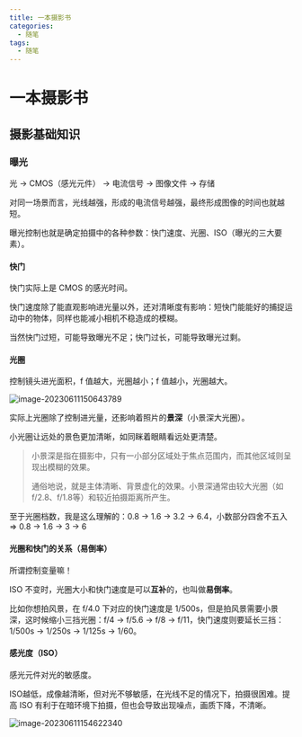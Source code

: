 ```yaml
---
title: 一本摄影书
categories:
  - 随笔
tags: 
  - 随笔
---
```


# 一本摄影书

## 摄影基础知识

### 曝光

光 -> CMOS（感光元件） -> 电流信号 -> 图像文件 -> 存储

对同一场景而言，光线越强，形成的电流信号越强，最终形成图像的时间也就越短。

曝光控制也就是确定拍摄中的各种参数：快门速度、光圈、ISO（曝光的三大要素）。

#### 快门

快门实际上是 CMOS 的感光时间。

快门速度除了能直观影响进光量以外，还对清晰度有影响：短快门能能好的捕捉运动中的物体，同样也能减小相机不稳造成的模糊。

当然快门过短，可能导致曝光不足；快门过长，可能导致曝光过剩。

#### 光圈

控制镜头进光面积，f 值越大，光圈越小；f 值越小，光圈越大。

![image-20230611150643789](https://s2.loli.net/2023/06/11/1t5feIXQ7q6kpli.png)

实际上光圈除了控制进光量，还影响着照片的**景深**（小景深大光圈）。

小光圈让远处的景色更加清晰，如同眯着眼睛看远处更清楚。

> 小景深是指在摄影中，只有一小部分区域处于焦点范围内，而其他区域则呈现出模糊的效果。
>
> 通俗地说，就是主体清晰、背景虚化的效果。小景深通常由较大光圈（如f/2.8、f/1.8等）和较近拍摄距离所产生。

至于光圈档数，我是这么理解的：0.8 -> 1.6 -> 3.2 -> 6.4，小数部分四舍不五入 => 0.8 -> 1.6 -> 3 -> 6

#### 光圈和快门的关系（易倒率）

所谓控制变量嘛！

ISO 不变时，光圈大小和快门速度是可以**互补**的，也叫做**易倒率**。

比如你想拍风景，在 f/4.0 下对应的快门速度是 1/500s，但是拍风景需要小景深，这时候缩小三挡光圈：f/4 -> f/5.6 -> f/8 -> f/11，快门速度则要延长三挡：1/500s -> 1/250s -> 1/125s -> 1/60。

#### 感光度（ISO）

感光元件对光的敏感度。

ISO越低，成像越清晰，但对光不够敏感，在光线不足的情况下，拍摄很困难。提高 ISO 有利于在暗环境下拍摄，但也会导致出现噪点，画质下降，不清晰。

![image-20230611154622340](https://s2.loli.net/2023/06/11/rPQ2WmpM9zkRobD.png)